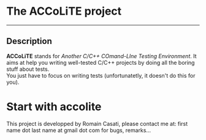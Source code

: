 # The ACCoLiTE project

------------------------

## Description

**ACCoLiTE** stands for *Another C/C++ COmand-LIne Testing Environment*.
It aims at help you writing well-tested C/C++ projects by doing all the boring stuff about tests.  
You just have to focus on writing tests (unfortunatetly, it doesn't do this for you).

#  Start with accolite


This project is developped by Romain Casati, please contact me at:
first name dot last name at gmail dot com for bugs, remarks...
